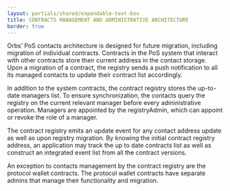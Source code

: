 ```yaml
---
layout: partials/shared/expendable-text-box
title: CONTRACTS MANAGEMENT AND ADMINISTRATIVE ARCHITECTURE
border: true
---
```


Orbs’ PoS contacts architecture is designed for future migration, including migration of individual contracts. Contracts in the PoS system that interact with other contracts store their current address in the contact storage. Upon a migration of a contract, the registry sends a push notification to all its managed contacts to update their contract list accordingly.

In addition to the system contracts, the contract registry stores the up-to-date managers list. To ensure synchronization, the contacts query the registry on the current relevant manager before every administrative operation. Managers are appointed by the registryAdmin, which can appoint or revoke the role of a manager.

The contract registry emits an update event for any contact address update as well as upon registry migration. By knowing the initial contract registry address, an application may track the up to date contracts list as well as construct an integrated event list from all the contract versions.

An exception to contacts management by the contract registry are the protocol wallet contracts. The protocol wallet contracts have separate admins that manage their functionality and migration.
